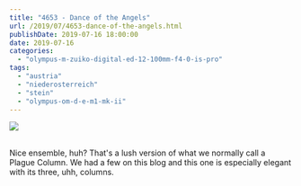 ```yaml
---
title: "4653 - Dance of the Angels"
url: /2019/07/4653-dance-of-the-angels.html
publishDate: 2019-07-16 18:00:00
date: 2019-07-16
categories: 
  - "olympus-m-zuiko-digital-ed-12-100mm-f4-0-is-pro"
tags: 
  - "austria"
  - "niederosterreich"
  - "stein"
  - "olympus-om-d-e-m1-mk-ii"
---
```

<div class="container">
<div class="center"><a target="_blank" href="https://d25zfm9zpd7gm5.cloudfront.net/1200x1200/2018/20180408_123227-2_lr.jpg"><img class="webfeedsFeaturedVisual" src="https://d25zfm9zpd7gm5.cloudfront.net/0600x0600/2018/20180408_123227-2_lr.jpg" /></a></div>
</div>
<br />

Nice ensemble, huh? That's a lush version of what we normally call a
Plague Column. We had a few on this blog and this one is especially
elegant with its three, uhh, columns.
